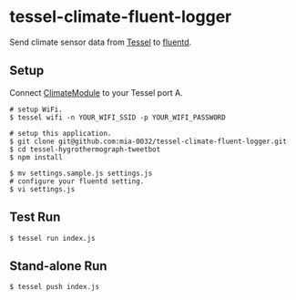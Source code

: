 tessel-climate-fluent-logger
============================

Send climate sensor data from [Tessel](https://tessel.io/) to [fluentd](http://www.fluentd.org/).

## Setup

Connect [ClimateModule](https://tessel.io/modules#module-climate) to your Tessel port A.

```
# setup WiFi.
$ tessel wifi -n YOUR_WIFI_SSID -p YOUR_WIFI_PASSWORD
```

```
# setup this application.
$ git clone git@github.com:mia-0032/tessel-climate-fluent-logger.git
$ cd tessel-hygrothermograph-tweetbot
$ npm install
```

```
$ mv settings.sample.js settings.js
# configure your fluentd setting.
$ vi settings.js
```

## Test Run

```
$ tessel run index.js
```

## Stand-alone Run

```
$ tessel push index.js
```
